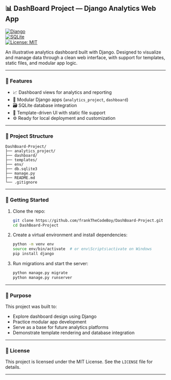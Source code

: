 ## 📊 DashBoard Project — Django Analytics Web App

[![Django](https://img.shields.io/badge/Django-4.x-green?logo=django)](https://www.djangoproject.com/)  
[![SQLite](https://img.shields.io/badge/SQLite-Embedded-blue?logo=sqlite)](https://www.sqlite.org/index.html)  
[![License: MIT](https://img.shields.io/badge/License-MIT-green.svg)](https://opensource.org/licenses/MIT)

An illustrative analytics dashboard built with Django. Designed to visualize and manage data through a clean web interface, with support for templates, static files, and modular app logic.

---

### 🧩 Features

- 📈 Dashboard views for analytics and reporting  
- 🧱 Modular Django apps (`analytics_project`, `dashboard`)  
- 🗃️ SQLite database integration  
- 🎨 Template-driven UI with static file support  
- ⚙️ Ready for local deployment and customization

---

### 📁 Project Structure

```plaintext
DashBoard-Project/
├── analytics_project/
├── dashboard/
├── templates/
├── env/
├── db.sqlite3
├── manage.py
├── README.md
└── .gitignore
```

---

### 🚀 Getting Started

1. Clone the repo:
   ```bash
   git clone https://github.com/frankTheCodeBoy/DashBoard-Project.git
   cd DashBoard-Project
   ```

2. Create a virtual environment and install dependencies:
   ```bash
   python -m venv env
   source env/bin/activate  # or env\Scripts\activate on Windows
   pip install django
   ```

3. Run migrations and start the server:
   ```bash
   python manage.py migrate
   python manage.py runserver
   ```

---

### 🎯 Purpose

This project was built to:
- Explore dashboard design using Django  
- Practice modular app development  
- Serve as a base for future analytics platforms  
- Demonstrate template rendering and database integration

---

### 📜 License

This project is licensed under the MIT License. See the `LICENSE` file for details.

---

